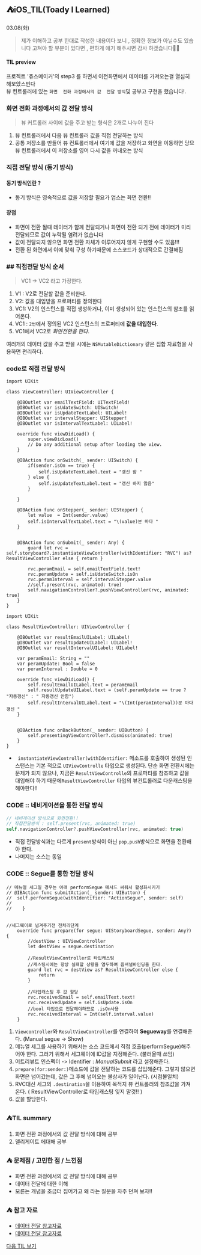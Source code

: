 
## ⛺️iOS_TIL(Toady l Learned)

03.08(화)
> 제가 이해하고 공부 한대로 작성한  내용이다 보니 , 정확한 정보가 아닐수도 있습니다 
   고쳐야 할 부분이 있다면 , 편하게  애기 해주시면  감사 하겠습니다🙏🏻


#### TIL preview
프로젝트 '쥬스메이커'의 step3 를 하면서 이전화면에서 데이터를 가져오는걸 열심히 해보았스빈다 </br>
뷰 컨트롤러에 있는  `화면  전화 과정에서의 값  전달 방식`및 공부고 구현을 했습니다!. </br>





###  화면  전화 과정에서의 값  전달 방식
> 뷰 커트롤러 사이에  값을  주고 받는 형식은  2개로  나누어 진다 

1. 뷰 컨트롤러에서 다음 뷰 컨트롤러 값을 직접 전달하는 방식 
2.  공통  저장소를 만들어  뷰 컨트롤러에서 여기에 값을  저장하고 화면을 이동하면 당므 뷰 컨트롤러에서 이 저장소를  영어 다시 값을 꺼내오는 방식


### 직접  전달  방식 (동기 방식)
#### 동기 방식인란 ? 
- 동기 방식은   영속적으로 값을 저장할  필요가 업스는 화면 전환!!
#### 장점 
- 화면이  전환 될때  데이터가 함께  전달되거나  화면이  전환 되기 전에 데이터가  미리 전달되므로 값이 누락될 염려가 없습니다
- 값이  전달되지 않으면   화면 전환  자체가 이루어지지 않게  구현할 수도 있음!!!
- 전환  된  화면에서 이에 맞춰 구성 하기때문에  소스코드가  상대적으로 간결해짐

### ## 직접전달  방식  순서
> VC1 -> VC2 라고 가정한다.

1. V1 : V2로 전달할 값을 준비한다.
2. V2: 값을 대입받을 프로퍼티를 정의한다
3. VC1: V2의 인스턴스를 직접 생성하거나, 이미 생성되어 있는 인스턴스의 참조를 읽어온다.
4. VC1 : `2번`에서 정의된 VC2 인스턴스의 프로퍼티에 **값을 대입한다**.
5. VC1에서 VC2로 *화면전환을 한다*.

여러개의 데이터 값을 주고 받을 시에는 `NSMutableDictionary` 같은 집합 자료형을 사용하면 편리하다.


### code로 직접  전달  방식

```swift=
import UIKit

class ViewController: UIViewController {
    
    @IBOutlet var emailTextField: UITextField!
    @IBOutlet var isUdateSwitch: UISwitch!
    @IBOutlet var isUpdateTextLabel: UILabel!
    @IBOutlet var intervalStepper: UIStepper!
    @IBOutlet var isIntervalTextLabel: UILabel!
    
    override func viewDidLoad() {
        super.viewDidLoad()
        // Do any additional setup after loading the view.
    }

    @IBAction func onSwitch(_ sender: UISwitch) {
        if(sender.isOn == true) {
            self.isUpdateTextLabel.text = "갱신 함 "
        } else {
            self.isUpdateTextLabel.text = "갱신 하지 않음"
        }
        
    }
    
    @IBAction func onStepper(_ sender: UIStepper) {
        let value  = Int(sender.value)
        self.isIntervalTextLabel.text = "\(value)분 마다 "
    }
    
   
    @IBAction func onSubmit(_ sender: Any) {
        guard let rvc = self.storyboard?.instantiateViewController(withIdentifier: "RVC") as? ResultViewController else { return }
        
        rvc.peramEmail = self.emailTextField.text!
        rvc.peramUpdate = self.isUdateSwitch.isOn
        rvc.peramInterval = self.intervalStepper.value
        //self.present(rvc, animated: true)
        self.navigationController?.pushViewController(rvc, animated: true)
    }
}
```
```swift=
import UIKit

class ResultViewController: UIViewController {
    
    @IBOutlet var resultEmailUILabel: UILabel!
    @IBOutlet var resultUpdateUILabel: UILabel!
    @IBOutlet var resultIntervalUILabel: UILabel!
    
    var peramEmail: String = ""
    var peramUpdate: Bool = false
    var peramInterval : Double = 0
    
    override func viewDidLoad() {
        self.resultEmailUILabel.text = peramEmail
        self.resultUpdateUILabel.text = (self.peramUpdate == true ? "자동갱신" : " 자동갱신 안함")
        self.resultIntervalUILabel.text = "\(Int(peramInterval))분 마다 갱신 "
    }
    
   
    @IBAction func onBackButton(_ sender: UIButton) {
        self.presentingViewController?.dismiss(animated: true)
    }
}
```
- ` instantiateViewController(withIdentifier:` 메소드를 호출하여 생성된 인스턴스는 기본 적으로 `UIViewControlle` 타입으로 생성된다. 단순 화면 전환시에는 문제가 되지 않으나, 지금은 `ResultViewControlle`의 프로퍼티를 참조하고 값을 대입해야 하기 때문에`ResultViewController` 타입의 뷰컨트롤러로 다운캐스팅을 해야한다!!


### CODE :: 네비게이션을 통한 전달 방식

```swift
// 네비게이션 방식으로 화면전환!!
// 직접전달방식 : self.present(rvc, animated: true)
self.navigationController?.pushViewController(rvc, animated: true)
```

- 직접 전달방식과는 다르게 `present`방식이 아닌 `pop,push`방식으로 화면을 전환해야 한다.
- 나머지는 소스는 동일

### CODE :: Segue를 통한 전달 방식
```swift=
// 메뉴얼 세그일 경우는 아래 performSegue 메서드 써줘서 활성화시키기
// @IBAction func submitAction(_ sender: UIButton) {
//  self.performSegue(withIdentifier: "ActionSegue", sender: self)
//        
//    }


//세그웨이로 넘겨주기전 전처리단계
    override func prepare(for segue: UIStoryboardSegue, sender: Any?) {
        //destView : UIViewController
        let destView = segue.destination
        
        //ResultViewController로 타입캐스팅
        //캐스팅시에는 항상 실패할 상황을 염두하여 옵셔널바인딩을 한다.
        guard let rvc = destView as? ResultViewController else {
            return
        }
        
        //타입캐스팅 후 값 할당
        rvc.receivedEmail = self.emailText.text!
        rvc.receivedUpdate = self.isUpdate.isOn 
        //bool 타입으로 전달해야하므로 .isOn사용
        rvc.receivedInterval = Int(self.interval.value)
    }
```

1. `Viewcontroller`와 `ResultViewController`를 연결하여 **Segueway**를 연결해준다. (Manual segue -> Show)
2. 메뉴얼 세그를 사용하기 위해서는 소스 코드에서 직접 호출(performSegue)해주어야 한다.                       그러기 위해서 세그웨이에 ID값을 지정해준다. (불러올때 쓰임)
3. 어트리뷰트 인스펙터 -> Identifier : *ManualSubmit* 라고 설정해준다.
4. `prepare(for:sender:)`메소드에 값을 전달하는 코드를 삽입해준다. 그렇지 않으면 화면은 넘어갔는데, 값은 그 후에 넘어오는 불상사가 일어난다. (시점불일치)
5. RVC대신 세그의 `.destination`을 이용하여 목적지 뷰 컨트롤러의 참조값을 가져온다.                             ( ResultViewController로 타입캐스팅 잊지 말것!! )
6. 값을 할당한다.

### ⛺️TIL summary 
1. 화면 전환 과정에서의 값  전달 방식에 대해 공부
2. 델리게이트 에대해 공부


### ⛺️ 문제점 / 고민한 점 / 느낀점 
- 화면 전환 과정에서의 값  전달 방식에 대해 공부 
- 데이터 전달에 대한 이해
- 모른는 개념을 조금더 집어가고 왜 라는 질문을 자주 던져 보자!!


### ⛺️ 참고 자료 
- [데이터 전달 참고자료](https://philosopher-chan.tistory.com/62)
- [데이터 전달 참고자료](https://one10004.tistory.com/109)


[다음 TIL 보기 ](https://github.com/Roy-wonji/ios-yagom-academy/blob/main/TIL/3월/2022.03.10.md)
